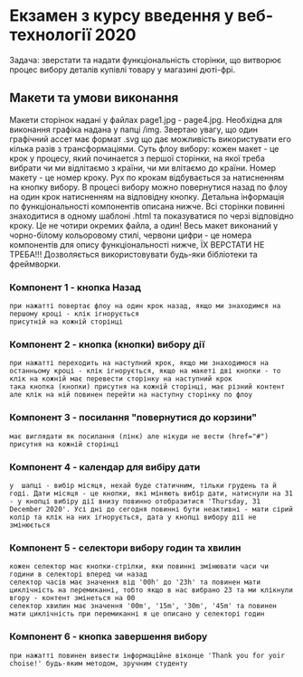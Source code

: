 # Екзамен з курсу введення у веб-технології 2020

Задача: зверстати та надати функціональність сторінки, що витворює процес вибору деталів купівлі товару у магазині дюті-фрі.

## Макети та умови виконання

Макети сторінок надані у файлах page1.jpg - page4.jpg. Необхідна для виконання графіка надана у папці /img. Звертаю увагу, що один графічний ассет має формат .svg що дає можливість використувати его кілька разів з трансформаціями. 
Суть флоу вибору:
кожен макет - це крок у процесу, який починается з першої сторінки, на якої треба вибрати чи ми відлітаємо з країни, чи ми влітаємо до країни.
Номер макету - це номер кроку. Рух по крокам відбувається за натисненням на кнопку вибору. В процесі вибору можно повернутися назад по флоу на один крок натисненням на відповідну кнопку.
Детальна інформація по функціональності компонентів описана нижче.
Всі сторінки повинні знаходитися в одному шаблоні .html та показуватися по черзі відповідно кроку. Це не чотири окремих файла, а один! 
Весь макет виконаний у чорно-білому кольоровому стилі, червони цифри - це номера компонентів для опису функціональності нижче, ЇХ ВЕРСТАТИ НЕ ТРЕБА!!!
Дозволяється використовувати будь-яки бібліотеки та фреймворки.

### Компонент 1 - кнопка Назад

    при нажатті повертає флоу на один крок назад, якщо ми знаходимся на першому кроці - клік ігнорується
    присутній на кожній сторінці


### Компонент 2 - кнопка (кнопки) вибору дії

    при нажатті переходить на наступний крок, якщо ми знаходимося на останньому кроці - клік ігнорується, якщо на макеті дві кнопки - то клік на кожній має перевести сторінку на наступний крок
    така кнопка (кнопки) присутня на кожній сторінці, має різний контент але клік на ній повинен перейти на наступну сторінку по флоу


### Компонент 3 - посилання "повернутися до корзини"

    має виглядати як посилання (лінк) але нікуди не вести (href="#")
    присутня на кожній сторінці


### Компонент 4 - календар для вибіру дати

    у  шапці - вибір місяця, нехай буде статичним, тільки грудень та й годі. Дати місяця - це кнопки, які міняють вибір дати, натиснули на 31 - у кнопці вибіру дії внизу повинно отобразитися 'Thursday, 31 December 2020'. Усі дні до сегодня повинні бути неактивні - мати сірий колір та клік на них ігнорується, дата у кнопці вибору дії не змінюється


### Компонент 5 - селектори вибору годин та хвилин

    кожен селектор має кнопки-стрілки, яки повинні змінювати часи чи години в селекторі вперед чи назад
    селектор часів має значення від '00h' до '23h' та повинен мати циклічність на перемиканні, тобто якщо в нас вибрано 23 та ми клікнули вгору - контент змінеться на 00
    селектор хвилин має значення '00m', '15m', '30m', '45m' та повинен мати циклічність при перемиканні я це описано у селекторі годин


### Компонент 6 - кнопка завершення вибору

    при нажатті повинен вивести інформаційне віконце 'Thank you for yoir choise!' будь-яким методом, зручним студенту

